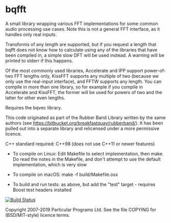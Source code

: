 
bqfft
=====

A small library wrapping various FFT implementations for some common
audio processing use cases. Note this is not a general FFT interface,
as it handles only real inputs.

Transforms of any length are supported, but if you request a length
that bqfft does not know how to calculate using any of the libraries
that have been compiled in, a simple slow DFT will be used instead. A
warning will be printed to stderr if this happens.

Of the most commonly used libraries, Accelerate and IPP support
power-of-two FFT lengths only, KissFFT supports any multiple of two
(because we only use the real-input interface), and FFTW supports any
length. You can compile in more than one library, so for example if
you compile in Accelerate and KissFFT, the former will be used for
powers of two and the latter for other even lengths.

Requires the bqvec library.

This code originated as part of the Rubber Band Library written by the
same authors (see https://bitbucket.org/breakfastquay/rubberband/).
It has been pulled out into a separate library and relicensed under a
more permissive licence.

C++ standard required: C++98 (does not use C++11 or newer features)

 * To compile on Linux: Edit Makefile to select implementation, then make.
   Do read the notes in the Makefile, and don't attempt to use the default
   implementation, which is very slow
   
 * To compile on macOS: make -f build/Makefile.osx

 * To build and run tests: as above, but add the "test" target -
   requires Boost test headers installed

[![Build Status](https://travis-ci.org/breakfastquay/bqfft.svg?branch=master)](https://travis-ci.org/breakfastquay/bqfft)

Copyright 2007-2019 Particular Programs Ltd. See the file COPYING for
(BSD/MIT-style) licence terms.

